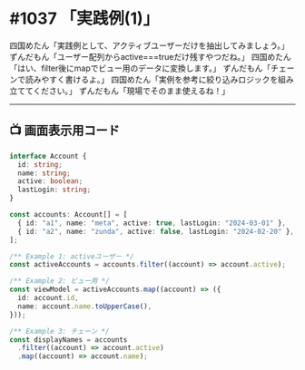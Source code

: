 # #1037 「実践例(1)」

四国めたん「実践例として、アクティブユーザーだけを抽出してみましょう。」
ずんだもん「ユーザー配列からactive===trueだけ残すやつだね。」
四国めたん「はい、filter後にmapでビュー用のデータに変換します。」
ずんだもん「チェーンで読みやすく書けるよ。」
四国めたん「実例を参考に絞り込みロジックを組み立ててください。」
ずんだもん「現場でそのまま使えるね！」

---

## 📺 画面表示用コード

```typescript
interface Account {
  id: string;
  name: string;
  active: boolean;
  lastLogin: string;
}

const accounts: Account[] = [
  { id: "a1", name: "meta", active: true, lastLogin: "2024-03-01" },
  { id: "a2", name: "zunda", active: false, lastLogin: "2024-02-20" },
];

/** Example 1: activeユーザー */
const activeAccounts = accounts.filter((account) => account.active);

/** Example 2: ビュー用 */
const viewModel = activeAccounts.map((account) => ({
  id: account.id,
  name: account.name.toUpperCase(),
}));

/** Example 3: チェーン */
const displayNames = accounts
  .filter((account) => account.active)
  .map((account) => account.name);
```
